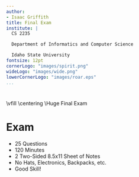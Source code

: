 ```yaml
---
author:
- Isaac Griffith
title: Final Exam
institute: |
  CS 2235

  Department of Informatics and Computer Science

  Idaho State University
fontsize: 12pt
cornerLogo: "images/spirit.png"
wideLogo: "images/wide.png"
lowerCornerLogo: "images/roar.eps"
...
```


#

\vfill
\centering
\Huge Final Exam

# Exam

* 25 Questions
* 120 Minutes
* 2 Two-Sided 8.5x11 Sheet of Notes
* No Hats, Electronics, Backpacks, etc.
* Good Skill!

